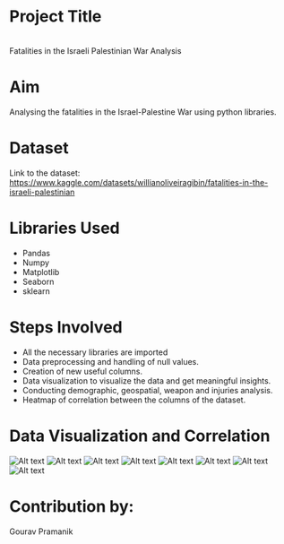 #   Project Title
<br>
Fatalities in the Israeli Palestinian War Analysis
<br>

# Aim

Analysing the fatalities in the Israel-Palestine War using python libraries.

# Dataset

Link to the dataset: https://www.kaggle.com/datasets/willianoliveiragibin/fatalities-in-the-israeli-palestinian

# Libraries Used

- Pandas
- Numpy
- Matplotlib
- Seaborn
- sklearn

# Steps Involved

- All the necessary libraries are imported
- Data preprocessing and handling of null values.
- Creation of new useful columns.
- Data visualization to visualize the data and get meaningful insights.
- Conducting demographic, geospatial, weapon and injuries analysis.
- Heatmap of correlation between the columns of the dataset.

# Data Visualization and Correlation

![Alt text](<Image 1.png>)
![Alt text](<Image 2.png>)
![Alt text](<Image 3.png>) 
![Alt text](<Image 4.png>) 
![Alt text](<Image 5.png>) 
![Alt text](<Image 6.png>) 
![Alt text](<Image 7.png>) 
![Alt text](<Image 8.png>)

# Contribution by:
Gourav Pramanik